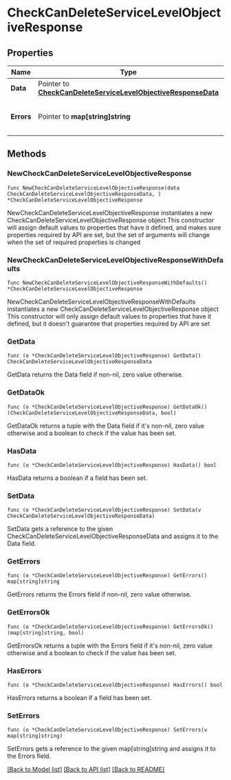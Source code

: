 # CheckCanDeleteServiceLevelObjectiveResponse

## Properties

Name | Type | Description | Notes
------------ | ------------- | ------------- | -------------
**Data** | Pointer to [**CheckCanDeleteServiceLevelObjectiveResponseData**](CheckCanDeleteServiceLevelObjectiveResponse_data.md) |  | 
**Errors** | Pointer to **map[string]string** | A mapping of SLO id to it&#39;s current usages. | [optional] 

## Methods

### NewCheckCanDeleteServiceLevelObjectiveResponse

`func NewCheckCanDeleteServiceLevelObjectiveResponse(data CheckCanDeleteServiceLevelObjectiveResponseData, ) *CheckCanDeleteServiceLevelObjectiveResponse`

NewCheckCanDeleteServiceLevelObjectiveResponse instantiates a new CheckCanDeleteServiceLevelObjectiveResponse object
This constructor will assign default values to properties that have it defined,
and makes sure properties required by API are set, but the set of arguments
will change when the set of required properties is changed

### NewCheckCanDeleteServiceLevelObjectiveResponseWithDefaults

`func NewCheckCanDeleteServiceLevelObjectiveResponseWithDefaults() *CheckCanDeleteServiceLevelObjectiveResponse`

NewCheckCanDeleteServiceLevelObjectiveResponseWithDefaults instantiates a new CheckCanDeleteServiceLevelObjectiveResponse object
This constructor will only assign default values to properties that have it defined,
but it doesn't guarantee that properties required by API are set

### GetData

`func (o *CheckCanDeleteServiceLevelObjectiveResponse) GetData() CheckCanDeleteServiceLevelObjectiveResponseData`

GetData returns the Data field if non-nil, zero value otherwise.

### GetDataOk

`func (o *CheckCanDeleteServiceLevelObjectiveResponse) GetDataOk() (CheckCanDeleteServiceLevelObjectiveResponseData, bool)`

GetDataOk returns a tuple with the Data field if it's non-nil, zero value otherwise
and a boolean to check if the value has been set.

### HasData

`func (o *CheckCanDeleteServiceLevelObjectiveResponse) HasData() bool`

HasData returns a boolean if a field has been set.

### SetData

`func (o *CheckCanDeleteServiceLevelObjectiveResponse) SetData(v CheckCanDeleteServiceLevelObjectiveResponseData)`

SetData gets a reference to the given CheckCanDeleteServiceLevelObjectiveResponseData and assigns it to the Data field.

### GetErrors

`func (o *CheckCanDeleteServiceLevelObjectiveResponse) GetErrors() map[string]string`

GetErrors returns the Errors field if non-nil, zero value otherwise.

### GetErrorsOk

`func (o *CheckCanDeleteServiceLevelObjectiveResponse) GetErrorsOk() (map[string]string, bool)`

GetErrorsOk returns a tuple with the Errors field if it's non-nil, zero value otherwise
and a boolean to check if the value has been set.

### HasErrors

`func (o *CheckCanDeleteServiceLevelObjectiveResponse) HasErrors() bool`

HasErrors returns a boolean if a field has been set.

### SetErrors

`func (o *CheckCanDeleteServiceLevelObjectiveResponse) SetErrors(v map[string]string)`

SetErrors gets a reference to the given map[string]string and assigns it to the Errors field.


[[Back to Model list]](../README.md#documentation-for-models) [[Back to API list]](../README.md#documentation-for-api-endpoints) [[Back to README]](../README.md)


